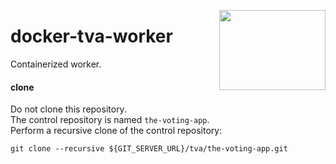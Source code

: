 <img src="http://www.hotink.com/wacky/00_ani.gif"
  align="right" border="0" width="170" height="128" />

# docker-tva-worker

Containerized worker.

#### clone

Do not clone this repository.  
The control repository is named `the-voting-app`.  
Perform a recursive clone of the control repository:

```
git clone --recursive ${GIT_SERVER_URL}/tva/the-voting-app.git
```
